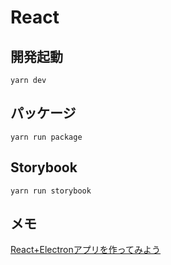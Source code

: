 # React

## 開発起動

`yarn dev`

## パッケージ

`yarn run package`

## Storybook

`yarn run storybook`

## メモ

[React+Electronアプリを作ってみよう](https://dev.to/origamium/create-reactelectron-application-in-quickly--36nl)